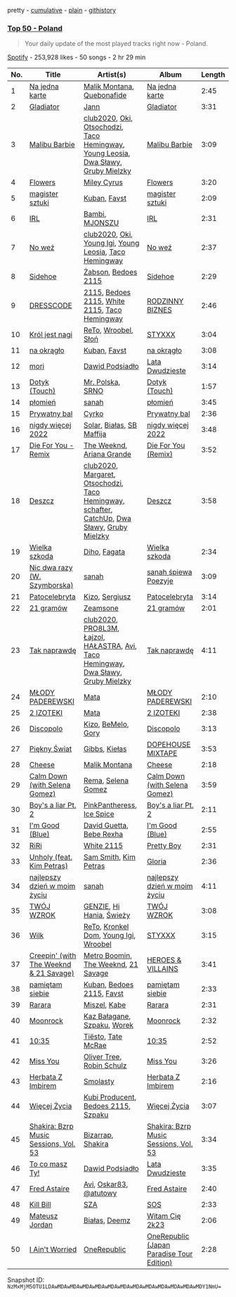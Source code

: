 pretty - [cumulative](/playlists/cumulative/37i9dQZEVXbN6itCcaL3Tt.md) - [plain](/playlists/plain/37i9dQZEVXbN6itCcaL3Tt) - [githistory](https://github.githistory.xyz/mackorone/spotify-playlist-archive/blob/main/playlists/plain/37i9dQZEVXbN6itCcaL3Tt)

### [Top 50 \- Poland](https://open.spotify.com/playlist/37i9dQZEVXbN6itCcaL3Tt)

> Your daily update of the most played tracks right now \- Poland.

[Spotify](https://open.spotify.com/user/spotify) - 253,928 likes - 50 songs - 2 hr 29 min

| No. | Title | Artist(s) | Album | Length |
|---|---|---|---|---|
| 1 | [Na jedna karte](https://open.spotify.com/track/0OBd3ANXiC25fwfAUgELva) | [Malik Montana](https://open.spotify.com/artist/1Kjs5u8GQf6zCFdTj6SI9E), [Quebonafide](https://open.spotify.com/artist/1fxbULcd6ryMNc1usHoP0R) | [Na jedna karte](https://open.spotify.com/album/2WROFAMlXSu0nLDq28gLBr) | 2:45 |
| 2 | [Gladiator](https://open.spotify.com/track/0vbp3qthXlRVsLXTbPrkX1) | [Jann](https://open.spotify.com/artist/61mjebytLODtxAOS9ULCmb) | [Gladiator](https://open.spotify.com/album/64PdJips9zx6e7Qev1Np01) | 3:31 |
| 3 | [Malibu Barbie](https://open.spotify.com/track/0KMDkQbcglNudXuynwKMs6) | [club2020](https://open.spotify.com/artist/1DjrwkyosB44sfSdm6fT6O), [Oki](https://open.spotify.com/artist/1oxn6cQ37twQ7yGnlE3ETd), [Otsochodzi](https://open.spotify.com/artist/4zvO09rVUIVTeALhs6xLoB), [Taco Hemingway](https://open.spotify.com/artist/7CJgLPEqiIRuneZSolpawQ), [Young Leosia](https://open.spotify.com/artist/0iBTVnJ1Sff92zCDujfvyJ), [Dwa Sławy](https://open.spotify.com/artist/1CEONobXawu0XPgPhgTD5a), [Gruby Mielzky](https://open.spotify.com/artist/6f3oixxZSgRKOW2CSqOFqM) | [Malibu Barbie](https://open.spotify.com/album/61CxqMQJVXSEQ2OUahKLK7) | 3:09 |
| 4 | [Flowers](https://open.spotify.com/track/0yLdNVWF3Srea0uzk55zFn) | [Miley Cyrus](https://open.spotify.com/artist/5YGY8feqx7naU7z4HrwZM6) | [Flowers](https://open.spotify.com/album/7I0tjwFtxUwBC1vgyeMAax) | 3:20 |
| 5 | [magister sztuki](https://open.spotify.com/track/1sQqDjbK3WcL0YCWb5t8jt) | [Kuban](https://open.spotify.com/artist/2RIWb22QZmud0Ik6Ad7dS1), [Favst](https://open.spotify.com/artist/16TsNPlesuA1R9kPLS6nta) | [magister sztuki](https://open.spotify.com/album/5QjZEBY9WELhCQ2tOksiUT) | 2:09 |
| 6 | [IRL](https://open.spotify.com/track/0Mh7nzWn5BHJSenmaUSEt6) | [Bambi](https://open.spotify.com/artist/5ic8bWWvZHWf0dDBi9ThNk), [MJONSZU](https://open.spotify.com/artist/4h0vqFFUqp5yFQ7K3dyJD8) | [IRL](https://open.spotify.com/album/4Aimo27fuTWEN871U2TQ5H) | 2:31 |
| 7 | [No weź](https://open.spotify.com/track/6Yq2Dnb5Gre9mAT0TEDiZx) | [club2020](https://open.spotify.com/artist/1DjrwkyosB44sfSdm6fT6O), [Oki](https://open.spotify.com/artist/1oxn6cQ37twQ7yGnlE3ETd), [Young Igi](https://open.spotify.com/artist/1yq2JzsqbzFbJ1B7wGOXLc), [Young Leosia](https://open.spotify.com/artist/0iBTVnJ1Sff92zCDujfvyJ), [Taco Hemingway](https://open.spotify.com/artist/7CJgLPEqiIRuneZSolpawQ) | [No weź](https://open.spotify.com/album/16SwwG2WbR6XBJb1xIJ04A) | 2:37 |
| 8 | [Sidehoe](https://open.spotify.com/track/5qgsgQgtzY6WG6VTBpe8Oq) | [Żabson](https://open.spotify.com/artist/0QR764k0D36npmTMWx5bft), [Bedoes 2115](https://open.spotify.com/artist/0LX2VNf5w4iOHW1yyIqb74) | [Sidehoe](https://open.spotify.com/album/2wvD4lW5ufIAlQcuy2Jbof) | 2:29 |
| 9 | [DRESSCODE](https://open.spotify.com/track/3Nqxx5fdl3FQlrk3zarRmA) | [2115](https://open.spotify.com/artist/3rnzk5HZE15IjAp0yiP41m), [Bedoes 2115](https://open.spotify.com/artist/0LX2VNf5w4iOHW1yyIqb74), [White 2115](https://open.spotify.com/artist/4nPxrGG7k7aEKmNLsfX4cd), [Taco Hemingway](https://open.spotify.com/artist/7CJgLPEqiIRuneZSolpawQ) | [RODZINNY BIZNES](https://open.spotify.com/album/1GabBOxzyUPjkELZE0b3HS) | 2:46 |
| 10 | [Król jest nagi](https://open.spotify.com/track/3ebV1wNl0sJZUMkS7T7K2g) | [ReTo](https://open.spotify.com/artist/6QfFTZJHFSe9Xyes6DkAli), [Wroobel](https://open.spotify.com/artist/1ulO81VOUFqMTv0suMjXOS), [Słoń](https://open.spotify.com/artist/0wm6v5GU6VbR1wtsm0YiTV) | [STYXXX](https://open.spotify.com/album/0jK4Jnbd1PylwYTh8SJkS7) | 3:04 |
| 11 | [na okrągło](https://open.spotify.com/track/4JmaOG7bfj1uNv8jEUg0Ce) | [Kuban](https://open.spotify.com/artist/2RIWb22QZmud0Ik6Ad7dS1), [Favst](https://open.spotify.com/artist/16TsNPlesuA1R9kPLS6nta) | [na okrągło](https://open.spotify.com/album/27zm8Roybp6es20WcH2uRd) | 3:08 |
| 12 | [mori](https://open.spotify.com/track/2yxPqxHbj1L7vrCpHLtAcG) | [Dawid Podsiadło](https://open.spotify.com/artist/6EB8VE9f7Ut6NOgviN6gDW) | [Lata Dwudzieste](https://open.spotify.com/album/3uRGqDcXI9lulUpYZ3ZFvj) | 3:14 |
| 13 | [Dotyk \(Touch\)](https://open.spotify.com/track/6UOHjZeSsR2buBhgGOWFc5) | [Mr\. Polska](https://open.spotify.com/artist/1A6HQzOvtGaCYihOuIKjE6), [SRNO](https://open.spotify.com/artist/0Kwf0zcciIFGLCKiqNcO6Q) | [Dotyk \(Touch\)](https://open.spotify.com/album/6XnNf4aM00NPAyuWxnyqlV) | 1:57 |
| 14 | [płomień](https://open.spotify.com/track/2XxNDVlXUbv4FuF3jbPkLt) | [sanah](https://open.spotify.com/artist/0TMvoNR0AIJV138mHY6jdE) | [płomień](https://open.spotify.com/album/1B0Q2dNoUotf3QYQpdIK6m) | 3:45 |
| 15 | [Prywatny bal](https://open.spotify.com/track/2VYT8yaxvwXyRvAWZqM7Ws) | [Cyrko](https://open.spotify.com/artist/5CbbOjtGnLPHyQj6ml7WLL) | [Prywatny bal](https://open.spotify.com/album/2ADRJFVJslXpQQ6tjbq3UJ) | 2:36 |
| 16 | [nigdy więcej 2022](https://open.spotify.com/track/6BCqzFZ2is57XTs2kSMVWq) | [Solar](https://open.spotify.com/artist/1KJvuZHmkpnrjIyTLhhwpb), [Białas](https://open.spotify.com/artist/2ufQfSFDFXfMS7MEMzdGZE), [SB Maffija](https://open.spotify.com/artist/0AEQNlJAZeghMaFyIYfrQG) | [nigdy więcej 2022](https://open.spotify.com/album/4Zh0KGSolRFUL55kEnsNJ5) | 3:48 |
| 17 | [Die For You \- Remix](https://open.spotify.com/track/7oDd86yk8itslrA9HRP2ki) | [The Weeknd](https://open.spotify.com/artist/1Xyo4u8uXC1ZmMpatF05PJ), [Ariana Grande](https://open.spotify.com/artist/66CXWjxzNUsdJxJ2JdwvnR) | [Die For You \(Remix\)](https://open.spotify.com/album/6Exo0MYoL3XammoTDeihFy) | 3:52 |
| 18 | [Deszcz](https://open.spotify.com/track/1IadUEX6oWa8vLbk1QKcjN) | [club2020](https://open.spotify.com/artist/1DjrwkyosB44sfSdm6fT6O), [Margaret](https://open.spotify.com/artist/6aGmKxXoKrSdovRUn8MBhZ), [Otsochodzi](https://open.spotify.com/artist/4zvO09rVUIVTeALhs6xLoB), [Taco Hemingway](https://open.spotify.com/artist/7CJgLPEqiIRuneZSolpawQ), [schafter](https://open.spotify.com/artist/2aDaFARm4U9hf5DI9Fhbnh), [CatchUp](https://open.spotify.com/artist/14M41VoNuxxvBXaigqZ9D9), [Dwa Sławy](https://open.spotify.com/artist/1CEONobXawu0XPgPhgTD5a), [Gruby Mielzky](https://open.spotify.com/artist/6f3oixxZSgRKOW2CSqOFqM) | [Deszcz](https://open.spotify.com/album/4V0G3Ei1qrzO0WtwLPpDQb) | 3:58 |
| 19 | [Wielka szkoda](https://open.spotify.com/track/1zwN0wYkc1uGVJHmcNqvBF) | [Diho](https://open.spotify.com/artist/6PcYcDQ7UCL4U5PopumiWY), [Fagata](https://open.spotify.com/artist/0zzP72k8pbLySGH1TPUZW8) | [Wielka szkoda](https://open.spotify.com/album/4pKzTSCKXIIzSJFGa4UJR2) | 2:34 |
| 20 | [Nic dwa razy \(W\. Szymborska\)](https://open.spotify.com/track/384lHduuDsrR4HPUwR3fG4) | [sanah](https://open.spotify.com/artist/0TMvoNR0AIJV138mHY6jdE) | [sanah śpiewa Poezyje](https://open.spotify.com/album/4SZGigZqeHALaTyIrYisrv) | 3:09 |
| 21 | [Patocelebryta](https://open.spotify.com/track/3nn1Mv6qPxnWYGYgwM0QW0) | [Kizo](https://open.spotify.com/artist/2IHoZ3RrDJIikMRsYgHjhy), [Sergiusz](https://open.spotify.com/artist/3vsRnplSphnC5VPIJgvUl0) | [Patocelebryta](https://open.spotify.com/album/28oMY1PWkfD2IZsWWfJ95o) | 3:14 |
| 22 | [21 gramów](https://open.spotify.com/track/7hjgi04fCipBXq5NAB1ulo) | [Zeamsone](https://open.spotify.com/artist/1FdfWn1DrRwWDtRK8faYKY) | [21 gramów](https://open.spotify.com/album/3eYaSWOJrnkDpEbeWfZYHB) | 2:01 |
| 23 | [Tak naprawdę](https://open.spotify.com/track/0VKXLo6QFc2uys7Sb37lgH) | [club2020](https://open.spotify.com/artist/1DjrwkyosB44sfSdm6fT6O), [PRO8L3M](https://open.spotify.com/artist/7v49oVVUhvIQG5EK0jkcF7), [Łajzol](https://open.spotify.com/artist/1nwcBZHeNpgC6OnXGl3wEz), [HAŁASTRA](https://open.spotify.com/artist/0NRJ3fz8s0ghIVciOUvnfm), [Avi](https://open.spotify.com/artist/5NmRijhUHZnaADekOLcOyl), [Taco Hemingway](https://open.spotify.com/artist/7CJgLPEqiIRuneZSolpawQ), [Dwa Sławy](https://open.spotify.com/artist/1CEONobXawu0XPgPhgTD5a), [Gruby Mielzky](https://open.spotify.com/artist/6f3oixxZSgRKOW2CSqOFqM) | [Tak naprawdę](https://open.spotify.com/album/3YW0mDl7sNIsBuHuRV0hsN) | 4:11 |
| 24 | [MŁODY PADEREWSKI](https://open.spotify.com/track/05MYJf19LSo2E1lZ0RrMAC) | [Mata](https://open.spotify.com/artist/0MIG6gMcQTSvFbKvUwK0id) | [MŁODY PADEREWSKI](https://open.spotify.com/album/4qN47N0th8re2Xi09s3fss) | 2:10 |
| 25 | [2 IZOTEKI](https://open.spotify.com/track/6NQ83ioZQLARpVmW3mVA7C) | [Mata](https://open.spotify.com/artist/0MIG6gMcQTSvFbKvUwK0id) | [2 IZOTEKI](https://open.spotify.com/album/16mdDaDKY0X8Kg1NusHtPC) | 2:38 |
| 26 | [Discopolo](https://open.spotify.com/track/09m29we7x9tgxyo6f3OQ87) | [Kizo](https://open.spotify.com/artist/2IHoZ3RrDJIikMRsYgHjhy), [BeMelo](https://open.spotify.com/artist/58n40EtcUlarXICnPb9ohx), [Gory](https://open.spotify.com/artist/7ubpSmIID5osd0LZkksfnQ) | [Discopolo](https://open.spotify.com/album/7f5COz1uzLJ3Yy7WzH2HUz) | 3:13 |
| 27 | [Piękny Świat](https://open.spotify.com/track/3f9Ugg030LDe0p6ospTORC) | [Gibbs](https://open.spotify.com/artist/1T4HxOYolAEb5PadIVKdWZ), [Kiełas](https://open.spotify.com/artist/0mnfjy5rfAQk4dFCiKeaAI) | [DOPEHOUSE MIXTAPE](https://open.spotify.com/album/6ELqUBxrTSFFjaTratUXMI) | 3:53 |
| 28 | [Cheese](https://open.spotify.com/track/7FubfjHvE6djudDLnco2nA) | [Malik Montana](https://open.spotify.com/artist/1Kjs5u8GQf6zCFdTj6SI9E) | [Cheese](https://open.spotify.com/album/7FGl28nS7AfxS7LPt1RJEE) | 2:18 |
| 29 | [Calm Down \(with Selena Gomez\)](https://open.spotify.com/track/0WtM2NBVQNNJLh6scP13H8) | [Rema](https://open.spotify.com/artist/46pWGuE3dSwY3bMMXGBvVS), [Selena Gomez](https://open.spotify.com/artist/0C8ZW7ezQVs4URX5aX7Kqx) | [Calm Down \(with Selena Gomez\)](https://open.spotify.com/album/2b2GHWESCWEuHiCZ2Skedp) | 3:59 |
| 30 | [Boy's a liar Pt\. 2](https://open.spotify.com/track/6AQbmUe0Qwf5PZnt4HmTXv) | [PinkPantheress](https://open.spotify.com/artist/78rUTD7y6Cy67W1RVzYs7t), [Ice Spice](https://open.spotify.com/artist/3LZZPxNDGDFVSIPqf4JuEf) | [Boy's a liar Pt\. 2](https://open.spotify.com/album/6cVfHBcp3AdpYY0bBglkLN) | 2:11 |
| 31 | [I'm Good \(Blue\)](https://open.spotify.com/track/4uUG5RXrOk84mYEfFvj3cK) | [David Guetta](https://open.spotify.com/artist/1Cs0zKBU1kc0i8ypK3B9ai), [Bebe Rexha](https://open.spotify.com/artist/64M6ah0SkkRsnPGtGiRAbb) | [I'm Good \(Blue\)](https://open.spotify.com/album/7M842DMhYVALrXsw3ty7B3) | 2:55 |
| 32 | [RiRi](https://open.spotify.com/track/5YvL3ytkusKcM5ozxD9fKN) | [White 2115](https://open.spotify.com/artist/4nPxrGG7k7aEKmNLsfX4cd) | [Pretty Boy](https://open.spotify.com/album/01S7gAvH21k1qlD2jilmPQ) | 2:31 |
| 33 | [Unholy \(feat\. Kim Petras\)](https://open.spotify.com/track/0NZPBYD5qbEWRs3PrGiRkT) | [Sam Smith](https://open.spotify.com/artist/2wY79sveU1sp5g7SokKOiI), [Kim Petras](https://open.spotify.com/artist/3Xt3RrJMFv5SZkCfUE8C1J) | [Gloria](https://open.spotify.com/album/3Uq1jNGnD412ZvCb6j2DKV) | 2:36 |
| 34 | [najlepszy dzień w moim życiu](https://open.spotify.com/track/1U5tyGeq6tFW6WNTmPluvx) | [sanah](https://open.spotify.com/artist/0TMvoNR0AIJV138mHY6jdE) | [najlepszy dzień w moim życiu](https://open.spotify.com/album/1OZUaI8foVsLMTOIdWQx7C) | 4:11 |
| 35 | [TWÓJ WZROK](https://open.spotify.com/track/4AqDNYLDdAUkLp57vzBtLz) | [GENZIE](https://open.spotify.com/artist/66NiiFgb74HLBN1A5ylO5t), [Hi Hania](https://open.spotify.com/artist/0kKd8tAFuoSpZ3zXe5vgkH), [Świeży](https://open.spotify.com/artist/1EIiX3fde2dGnFkYH3527s) | [TWÓJ WZROK](https://open.spotify.com/album/3erTapSt7iQVCYCCSpt2VS) | 3:08 |
| 36 | [Wilk](https://open.spotify.com/track/2ul6VavZhoe1JGQ3wR9s5c) | [ReTo](https://open.spotify.com/artist/6QfFTZJHFSe9Xyes6DkAli), [Kronkel Dom](https://open.spotify.com/artist/1dkyORGHN0TOmjzu5qCO45), [Young Igi](https://open.spotify.com/artist/1yq2JzsqbzFbJ1B7wGOXLc), [Wroobel](https://open.spotify.com/artist/1ulO81VOUFqMTv0suMjXOS) | [STYXXX](https://open.spotify.com/album/0jK4Jnbd1PylwYTh8SJkS7) | 3:15 |
| 37 | [Creepin' \(with The Weeknd & 21 Savage\)](https://open.spotify.com/track/2dHHgzDwk4BJdRwy9uXhTO) | [Metro Boomin](https://open.spotify.com/artist/0iEtIxbK0KxaSlF7G42ZOp), [The Weeknd](https://open.spotify.com/artist/1Xyo4u8uXC1ZmMpatF05PJ), [21 Savage](https://open.spotify.com/artist/1URnnhqYAYcrqrcwql10ft) | [HEROES & VILLAINS](https://open.spotify.com/album/7txGsnDSqVMoRl6RQ9XyZP) | 3:41 |
| 38 | [pamiętam siebie](https://open.spotify.com/track/3AhdoOmU6GLR0I96HMWAM4) | [Kuban](https://open.spotify.com/artist/2RIWb22QZmud0Ik6Ad7dS1), [Bedoes 2115](https://open.spotify.com/artist/0LX2VNf5w4iOHW1yyIqb74), [Favst](https://open.spotify.com/artist/16TsNPlesuA1R9kPLS6nta) | [pamiętam siebie](https://open.spotify.com/album/4dFYBgWuOAe7LAibnuCadZ) | 2:33 |
| 39 | [Rarara](https://open.spotify.com/track/08sMDBcjUBXWV99gZI092C) | [Miszel](https://open.spotify.com/artist/726tAAHoBnNpFvjHLZHsN4), [Kabe](https://open.spotify.com/artist/4Q3xLVaD2uBZGVxmCYuSkt) | [Rarara](https://open.spotify.com/album/2OqUTL50aaiUwf7s3QY7IZ) | 2:31 |
| 40 | [Moonrock](https://open.spotify.com/track/0wjEqyMMRTiC5He6tSkyAN) | [Kaz Bałagane](https://open.spotify.com/artist/2GzZAv52VCMdVli7QzkteT), [Szpaku](https://open.spotify.com/artist/0Wi2fADbhwXlPUWxBmzo99), [Worek](https://open.spotify.com/artist/00o5eWNk5MqreQLbngsikb) | [Moonrock](https://open.spotify.com/album/6yAjUB6YzKf8UGic2LO0pC) | 2:32 |
| 41 | [10:35](https://open.spotify.com/track/6BePGk3eCan4FqaW2X8Qy3) | [Tiësto](https://open.spotify.com/artist/2o5jDhtHVPhrJdv3cEQ99Z), [Tate McRae](https://open.spotify.com/artist/45dkTj5sMRSjrmBSBeiHym) | [10:35](https://open.spotify.com/album/77wWx9sOCJiy0wcn0P44NO) | 2:52 |
| 42 | [Miss You](https://open.spotify.com/track/73vIOb4Q7YN6HeJTbscRx5) | [Oliver Tree](https://open.spotify.com/artist/6TLwD7HPWuiOzvXEa3oCNe), [Robin Schulz](https://open.spotify.com/artist/3t5xRXzsuZmMDkQzgOX35S) | [Miss You](https://open.spotify.com/album/32G4vFNwLJQjpzkOoGEUUo) | 3:26 |
| 43 | [Herbata Z Imbirem](https://open.spotify.com/track/3FZPXHN1fgFeZEiXlMtosR) | [Smolasty](https://open.spotify.com/artist/5GwdnlZaSwKpHmjcAijATP) | [Herbata Z Imbirem](https://open.spotify.com/album/0CzfjraDKlqESf0bIRtKj2) | 2:16 |
| 44 | [Więcej Życia](https://open.spotify.com/track/7jfzIhYB7SedhNUtdsaXhl) | [Kubi Producent](https://open.spotify.com/artist/0WDJa0qnagyOnMaiD26wht), [Bedoes 2115](https://open.spotify.com/artist/0LX2VNf5w4iOHW1yyIqb74), [Szpaku](https://open.spotify.com/artist/0Wi2fADbhwXlPUWxBmzo99) | [Więcej Życia](https://open.spotify.com/album/1H1uwQyzqIXe6bKhUMV572) | 3:07 |
| 45 | [Shakira: Bzrp Music Sessions, Vol\. 53](https://open.spotify.com/track/4nrPB8O7Y7wsOCJdgXkthe) | [Bizarrap](https://open.spotify.com/artist/716NhGYqD1jl2wI1Qkgq36), [Shakira](https://open.spotify.com/artist/0EmeFodog0BfCgMzAIvKQp) | [Shakira: Bzrp Music Sessions, Vol\. 53](https://open.spotify.com/album/1gi2iwr1l8IUyHYHxi01pg) | 3:34 |
| 46 | [To co masz Ty!](https://open.spotify.com/track/5GdFPcbGDQqtbVO2jl6Ez5) | [Dawid Podsiadło](https://open.spotify.com/artist/6EB8VE9f7Ut6NOgviN6gDW) | [Lata Dwudzieste](https://open.spotify.com/album/3uRGqDcXI9lulUpYZ3ZFvj) | 3:35 |
| 47 | [Fred Astaire](https://open.spotify.com/track/2l8wx8SdeUWPxwavTd232k) | [Avi](https://open.spotify.com/artist/5NmRijhUHZnaADekOLcOyl), [Oskar83](https://open.spotify.com/artist/7BIHYaTeyOxOKV7EyHF0Z4), [@atutowy](https://open.spotify.com/artist/53UpeT3katrOaJmhSiRp2a) | [Fred Astaire](https://open.spotify.com/album/1kI7nPCEG1fcK18eE4LBya) | 2:40 |
| 48 | [Kill Bill](https://open.spotify.com/track/1Qrg8KqiBpW07V7PNxwwwL) | [SZA](https://open.spotify.com/artist/7tYKF4w9nC0nq9CsPZTHyP) | [SOS](https://open.spotify.com/album/1nrVofqDRs7cpWXJ49qTnP) | 2:33 |
| 49 | [Mateusz Jordan](https://open.spotify.com/track/6x83W3Qa1IWKvZ8F1KSHeW) | [Białas](https://open.spotify.com/artist/2ufQfSFDFXfMS7MEMzdGZE), [Deemz](https://open.spotify.com/artist/3gm9b6AeMf2eGQTLashkDt) | [Witam Cię 2k23](https://open.spotify.com/album/21OysLJieScHOwaSLGsM50) | 2:06 |
| 50 | [I Ain't Worried](https://open.spotify.com/track/4fYte8ZvTK14NEhAOZocBi) | [OneRepublic](https://open.spotify.com/artist/5Pwc4xIPtQLFEnJriah9YJ) | [OneRepublic \(Japan Paradise Tour Edition\)](https://open.spotify.com/album/33inEak0hNKMDePhjGxE61) | 2:28 |

Snapshot ID: `NzMxMjM5OTU1LDAwMDAwMDAwMDAwMDAwMDAwMDAwMDAwMDAwMDAwMDAwMDAwMDY1NmU=`
